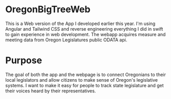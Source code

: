 # OregonBigTreeWeb

This is a Web version of the App I developed earlier this year.  I'm using Angular and Tailwind CSS and reverse engineering everything I did in swift to gain experience in web development. The webapp acquires measure and meeting data from Oregon Legislatures public ODATA api.

# Purpose

The goal of both the app and the webpage is to connect Oregonians to their local legislators and allow citizens to make sense of Oregon's legislative systems.  I want to make it easy for people to track state legislature and get their voices heard by their representatives.

